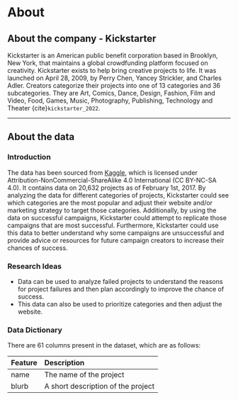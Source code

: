 # About

## About the company - Kickstarter

Kickstarter is an American public benefit corporation based in Brooklyn, New York, that maintains a global crowdfunding platform focused on creativity. Kickstarter exists to help bring creative projects to life. It was launched on April 28, 2009, by Perry Chen, Yancey Strickler, and Charles Adler. Creators categorize their projects into one of 13 categories and 36 subcategories. They are Art, Comics, Dance, Design, Fashion, Film and Video, Food, Games, Music, Photography, Publishing, Technology and Theater {cite}`kickstarter_2022`.

---

## About the data

### Introduction

The data has been sourced from [Kaggle](https://www.kaggle.com/datasets/thedevastator/most-kickstarter-campaigns-fail-here-s-why?select=kickstarter_data_with_features.csv), which is licensed under Attribution-NonCommercial-ShareAlike 4.0 International (CC BY-NC-SA 4.0). It contains data on 20,632 projects as of February 1st, 2017.
By analyzing the data for different categories of projects, Kickstarter could see which categories are the most popular and adjust their website and/or marketing strategy to target those categories. Additionally, by using the data on successful campaigns, Kickstarter could attempt to replicate those campaigns that are most successful. Furthermore, Kickstarter could use this data to better understand why some campaigns are unsuccessful and provide advice or resources for future campaign creators to increase their chances of success.

### Research Ideas

- Data can be used to analyze failed projects to understand the reasons for project failures and then plan accordingly to improve the chance of success.
- This data can also be used to prioritize categories and then adjust the website.

### Data Dictionary

There are 61 columns present in the dataset, which are as follows:

|Feature|Description|
|:--|:--|
|name|The name of the project|
|blurb|A short description of the project|